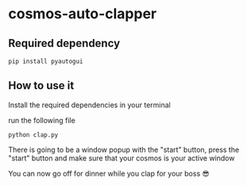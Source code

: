 # cosmos-auto-clapper

## Required dependency

```
pip install pyautogui
```

## How to use it

Install the required dependencies in your terminal

run the following file

```
python clap.py
```

There is going to be a window popup with the "start" button, press the "start" button and make sure that your cosmos is your active window

You can now go off for dinner while you clap for your boss 😎
